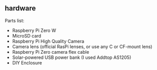 ## hardware

Parts list:
* Raspberry Pi Zero W
* MicroSD card
* Raspberry Pi High Quality Camera
* Camera lens (official RasPi lenses, or use any C or CF-mount lens)
* Raspberry Pi Zero camera flex cable
* Solar-powered USB power bank (I used Addtop AS1205)
* DIY Enclosure

